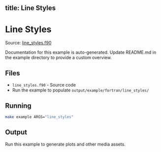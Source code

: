 title: Line Styles
---

# Line Styles

Source: [line_styles.f90](https://github.com/lazy-fortran/fortplot/blob/main/example/fortran/line_styles/line_styles.f90)

Documentation for this example is auto-generated.
Update README.md in the example directory to provide a custom overview.

## Files

- `line_styles.f90` - Source code
- Run the example to populate `output/example/fortran/line_styles/`

## Running

```bash
make example ARGS="line_styles"
```

## Output

Run this example to generate plots and other media assets.

